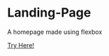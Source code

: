 # Landing-Page

A homepage made using flexbox 

[Try Here!](https://joshtkx.github.io/Landing-Page/)